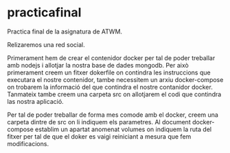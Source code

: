 # practicafinal
Practica final de la asignatura de ATWM.

Relizaremos una red social.

Primerament hem de crear el contenidor docker per tal de poder treballar amb nodejs i allotjar la nostra base de dades mongodb. Per això primerament creem un fitxer dokerfile on contindra les instruccions que executara el nostre contenidor, tambe necessitem un arxiu docker-compose on trobarem la informació del que contindra el nostre contanidor docker. Tanmateix tambe creem una carpeta src on allotjarem el codi que contindra las nostra aplicació.

Per tal de poder treballar de forma mes comode amb el docker, creem una carpeta dintre de src on li indiquem els parametres. Al document docker-compose establim un apartat anomenat volumes on indiquem la ruta del fitxer per tal de que el doker es vaigi reiniciant a mesura que fem modificacions.
